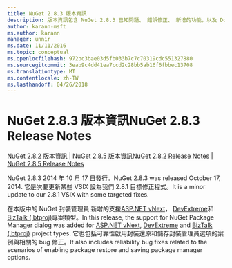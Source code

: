 ```yaml
---
title: NuGet 2.8.3 版本資訊
description: 版本資訊包含 NuGet 2.8.3 已知問題、 錯誤修正、 新增的功能，以及 Dcr。
author: karann-msft
ms.author: karann
manager: unnir
ms.date: 11/11/2016
ms.topic: conceptual
ms.openlocfilehash: 972bc3bae03d5fb033b7c7c70319cdc551327880
ms.sourcegitcommit: 3eab9c4dd41ea7ccd2c28bb5ab16f6fbbec13708
ms.translationtype: MT
ms.contentlocale: zh-TW
ms.lasthandoff: 04/26/2018
---
```

# <a name="nuget-283-release-notes"></a><span data-ttu-id="70d57-103">NuGet 2.8.3 版本資訊</span><span class="sxs-lookup"><span data-stu-id="70d57-103">NuGet 2.8.3 Release Notes</span></span>

<span data-ttu-id="70d57-104">[NuGet 2.8.2 版本資訊](../release-notes/nuget-2.8.2.md) | [NuGet 2.8.5 版本資訊](../release-notes/nuget-2.8.5.md)</span><span class="sxs-lookup"><span data-stu-id="70d57-104">[NuGet 2.8.2 Release Notes](../release-notes/nuget-2.8.2.md) | [NuGet 2.8.5 Release Notes](../release-notes/nuget-2.8.5.md)</span></span>

<span data-ttu-id="70d57-105">NuGet 2.8.3 2014 年 10 月 17 日發行。</span><span class="sxs-lookup"><span data-stu-id="70d57-105">NuGet 2.8.3 was released October 17, 2014.</span></span> <span data-ttu-id="70d57-106">它是次要更新某些 VSIX 設為我們 2.8.1 目標修正程式。</span><span class="sxs-lookup"><span data-stu-id="70d57-106">It is a minor update to our 2.8.1 VSIX with some targeted fixes.</span></span>

<span data-ttu-id="70d57-107">在本版中的 NuGet 封裝管理員 新增的支援[ASP.NET vNext](http://www.asp.net/vnext)， [DevExtreme](http://js.devexpress.com/)和[BizTalk (.btproj)](/biztalk/core/developing-biztalk-server-applications)專案類型。</span><span class="sxs-lookup"><span data-stu-id="70d57-107">In this release, the support for NuGet Package Manager dialog was added for [ASP.NET vNext](http://www.asp.net/vnext), [DevExtreme](http://js.devexpress.com/) and [BizTalk (.btproj)](/biztalk/core/developing-biztalk-server-applications) project types.</span></span> <span data-ttu-id="70d57-108">它也包括可靠性啟用封裝還原和儲存封裝管理員選項的案例與相關的 bug 修正。</span><span class="sxs-lookup"><span data-stu-id="70d57-108">It also includes reliability bug fixes related to the scenarios of enabling package restore and saving package manager options.</span></span>
